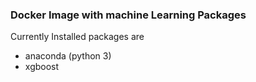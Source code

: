 ### Docker Image with machine Learning Packages

Currently Installed packages are 

- anaconda (python 3)
- xgboost
